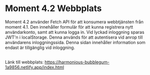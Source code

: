 # Moment 4.2 Webbplats

Moment 4.2 använder Fetch API för att konsumera webbtjänsten från moment 4.1. Den innehåller formulär för att kunna registrera nytt användarkonto, samt att kunna logga in. 
Vid lyckad inloggning sparas JWT'n i localStorage.
Denna används för att autentisera vid anrop till användarens inloggningssida. Denna sidan innehåller information som endast är tillgänglig vid inloggning.
<br>
<br>

Länk till webbplats:
https://harmonious-bubblegum-1a9856.netlify.app/index.html
